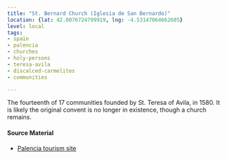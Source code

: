 ```yaml
---
title: "St. Bernard Church (Iglesia de San Bernardo)"
location: {lat: 42.0076724799919, lng: -4.53147064662605}
level: local
tags:
- spain
- palencia
- churches
- holy-persons
- teresa-avila
- discalced-carmelites
- communities

---
```



The fourteenth of 17 communities founded by St. Teresa of Avila, in 1580.  It is likely the original convent is no longer in existence, though a church remains.

#### Source Material

* [Palencia tourism site](https://turismo.aytopalencia.es/en/poi/church-san-bernardo)





